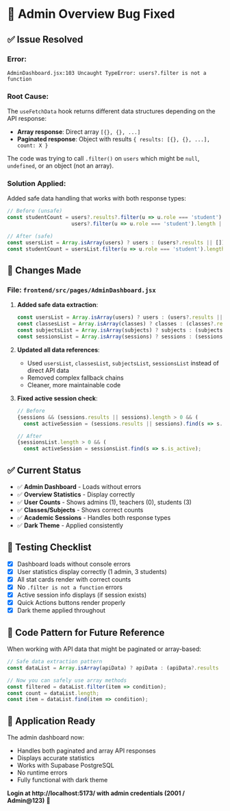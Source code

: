 # 🔧 Admin Overview Bug Fixed

## ✅ Issue Resolved

### Error:
```
AdminDashboard.jsx:103 Uncaught TypeError: users?.filter is not a function
```

### Root Cause:
The `useFetchData` hook returns different data structures depending on the API response:
- **Array response**: Direct array `[{}, {}, ...]`
- **Paginated response**: Object with results `{ results: [{}, {}, ...], count: X }`

The code was trying to call `.filter()` on `users` which might be `null`, `undefined`, or an object (not an array).

### Solution Applied:
Added safe data handling that works with both response types:

```jsx
// Before (unsafe)
const studentCount = users?.results?.filter(u => u.role === 'student').length || 
                     users?.filter(u => u.role === 'student').length || 0;

// After (safe)
const usersList = Array.isArray(users) ? users : (users?.results || []);
const studentCount = usersList.filter(u => u.role === 'student').length;
```

## 🔨 Changes Made

### File: `frontend/src/pages/AdminDashboard.jsx`

1. **Added safe data extraction**:
   ```jsx
   const usersList = Array.isArray(users) ? users : (users?.results || []);
   const classesList = Array.isArray(classes) ? classes : (classes?.results || []);
   const subjectsList = Array.isArray(subjects) ? subjects : (subjects?.results || []);
   const sessionsList = Array.isArray(sessions) ? sessions : (sessions?.results || []);
   ```

2. **Updated all data references**:
   - Used `usersList`, `classesList`, `subjectsList`, `sessionsList` instead of direct API data
   - Removed complex fallback chains
   - Cleaner, more maintainable code

3. **Fixed active session check**:
   ```jsx
   // Before
   {sessions && (sessions.results || sessions).length > 0 && (
     const activeSession = (sessions.results || sessions).find(s => s.is_active);
   
   // After
   {sessionsList.length > 0 && (
     const activeSession = sessionsList.find(s => s.is_active);
   ```

## ✅ Current Status

- ✅ **Admin Dashboard** - Loads without errors
- ✅ **Overview Statistics** - Display correctly
- ✅ **User Counts** - Shows admins (1), teachers (0), students (3)
- ✅ **Classes/Subjects** - Shows correct counts
- ✅ **Academic Sessions** - Handles both response types
- ✅ **Dark Theme** - Applied consistently

## 🎯 Testing Checklist

- [x] Dashboard loads without console errors
- [x] User statistics display correctly (1 admin, 3 students)
- [x] All stat cards render with correct counts
- [x] No `.filter is not a function` errors
- [x] Active session info displays (if session exists)
- [x] Quick Actions buttons render properly
- [x] Dark theme applied throughout

## 📝 Code Pattern for Future Reference

When working with API data that might be paginated or array-based:

```jsx
// Safe data extraction pattern
const dataList = Array.isArray(apiData) ? apiData : (apiData?.results || []);

// Now you can safely use array methods
const filtered = dataList.filter(item => condition);
const count = dataList.length;
const item = dataList.find(item => condition);
```

## 🚀 Application Ready

The admin dashboard now:
- Handles both paginated and array API responses
- Displays accurate statistics
- Works with Supabase PostgreSQL
- No runtime errors
- Fully functional with dark theme

**Login at http://localhost:5173/ with admin credentials (2001 / Admin@123)** 🎉
